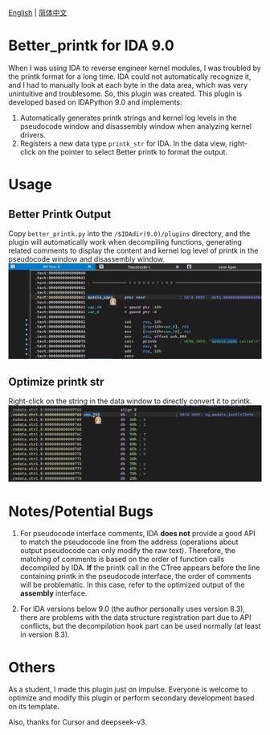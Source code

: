 [English](README.en.md) | [简体中文](README.md)

# Better_printk for IDA 9.0
When I was using IDA to reverse engineer kernel modules, I was troubled by the printk format for a long time. IDA could not automatically recognize it, and I had to manually look at each byte in the data area, which was very unintuitive and troublesome. So, this plugin was created.
This plugin is developed based on IDAPython 9.0 and implements:
1. Automatically generates printk strings and kernel log levels in the pseudocode window and disassembly window when analyzing kernel drivers.
2. Registers a new data type `printk_str` for IDA. In the data view, right-click on the pointer to select Better printk to format the output.

# Usage
## Better Printk Output
Copy `better_printk.py` into the `/$IDAdir(9.0)/plugins` directory, and the plugin will automatically work when decompiling functions, generating related comments to display the content and kernel log level of printk in the pseudocode window and disassembly window.
![better_printk](/assets/operation2.gif)

## Optimize printk str
Right-click on the string in the data window to directly convert it to printk.
![turn_data_into_printkstr](/assets/operation.gif)

# Notes/Potential Bugs

1. For pseudocode interface comments, IDA **does not** provide a good API to match the pseudocode line from the address (operations about output pseudocode can only modify the raw text). Therefore, the matching of comments is based on the order of function calls decompiled by IDA. **If** the printk call in the CTree appears before the line containing printk in the pseudocode interface, the order of comments will be problematic. In this case, refer to the optimized output of the **assembly** interface.

2. For IDA versions below 9.0 (the author personally uses version 8.3), there are problems with the data structure registration part due to API conflicts, but the decompilation hook part can be used normally (at least in version 8.3).

# Others
As a student, I made this plugin just on impulse. Everyone is welcome to optimize and modify this plugin or perform secondary development based on its template.

Also, thanks for Cursor and deepseek-v3.